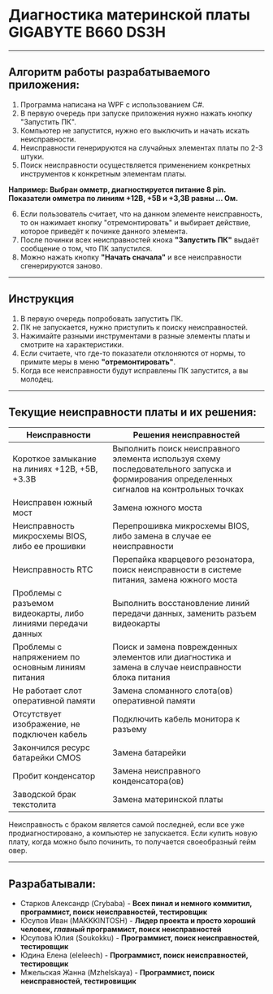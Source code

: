 # Диагностика материнской платы GIGABYTE B660 DS3H
---
## Алгоритм работы разрабатываемого приложения:
1. Программа написана на WPF с использованием C#.
2. В первую очередь при запуске приложения нужно нажать кнопку "Запустить ПК".
3. Компьютер не запустится, нужно его выключить и начать искать неисправности.
4. Неисправности генерируются на случайных элементах платы по 2-3 штуки.
5. Поиск неисправности осуществляется применением конкретных инструментов к конкретным элементам платы.
       
__Например: Выбран омметр, диагностируется питание 8 pin. Показатели омметра по линиям +12В, +5В и +3,3В равны ... Ом.__

6. Если пользователь считает, что на данном элементе неисправность, то он нажимает кнопку "отремонтировать" и выбирает действие, которое приведёт к починке данного элемента.
7. После починки всех неисправностей кнока __"Запустить ПК"__ выдаёт сообщение о том, что ПК запустился.
8. Можно нажать кнопку __"Начать сначала"__ и все неисправности сгенерируются заново.
---
## Инструкция
1. В первую очередь попробовать запустить ПК.
2. ПК не запускается, нужно приступить к поиску неисправностей.
3. Нажимайте разными инструментами в разные элементы платы и смотрите на характеристики.
4. Если считаете, что где-то показатели отклоняются от нормы, то примите меры в меню __"отремонтировать"__.
5. Когда все неисправности будут исправлены ПК запустится, а вы молодец.     

---
## Текущие неисправности платы и их решения:
|Неисправности                                               |Решения неисправностей   |      
|---                                                         |---|
|Короткое замыкание на линиях +12В, +5В, +3.3В               |Выполнить поиск неисправного элемента используя схему последовательного запуска и формирования определенных сигналов на контрольных точках|
|Неисправен южный мост                                       |Замена южного моста|
|Неисправность микросхемы BIOS, либо ее прошивки             |Перепрошивка микросхемы BIOS, либо замена в случае ее неисправности   |
|Неисправность RTC                                           |Перепайка кварцевого резонатора, поиск неисправности в системе питания, замена южного моста   |
|Проблемы с разъемом видеокарты, либо линиями передачи данных|Выполнить восстановление линий передачи данных, заменить разъем видеокарты   |
|Проблемы c напряжением по основным линиям питания|Поиск и замена поврежденных элементов или диагностика и замена в случае неисправности блока питания|
|Не работает слот оперативной памяти|Замена сломанного слота(ов) оперативной памяти|
|Отсутствует изображение, не подключен кабель|Подключить кабель монитора к разъему|
|Закончился ресурс батарейки CMOS|Замена батарейки|
|Пробит конденсатор|Замена неисправного конденсатора(ов)|
|Заводской брак текстолита|Замена материнской платы|

Неисправность с браком является самой последней, если все уже продиагностировано, а компьютер не запускается. Если купить новую плату, когда можно было починить, то получается своеобразный гейм овер.

---
## Разрабатывали:
- Старков Александр (Crybaba) - __Всех пинал и немного коммитил, программист, поиск неисправностей, тестировщик__
- Юсупов Иван (MAKKKINTOSH) - __Лидер проекта и просто хороший человек, _главный_ программист, поиск неисправностей__
- Юсупова Юлия (Soukokku) - __Программист, поиск неисправностей, тестировщик__
- Юдина Елена (eleleech) - __Программист, поиск неисправностей, тестировщик__
- Мжельская Жанна (Mzhelskaya) - __Программист, поиск неисправностей, тестировищик__

